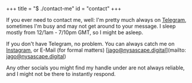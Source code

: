 +++ 
title = "$ ./contact-me"
id = "contact"
+++

If you ever need to contact me, well:
I'm pretty much always on [Telegram](https://t.me/nysascape), sometimes I'm busy and may not get around to your message. I sleep mostly from 12/1am - 7/10pm GMT, so I might be asleep.

If you don't have Telegram, no problem. You can always catch me on [Instagram](https://instagram.com/jagogardiner), or E-Mail (for formal matters) [jago@nysascape.digital](mailto: jago@nysascape.digital)

Any other socials you might find my handle under are not always reliable, and I might not be there to instantly respond.

